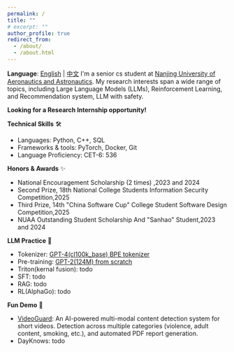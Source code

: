 ```yaml
---
permalink: /
title: ""
# excerpt: ""
author_profile: true
redirect_from: 
  - /about/
  - /about.html
---
```

**Language**: [English](#) | [中文](/about_zh/)
I'm a senior cs student at [Nanjing University of Aeronautics and Astronautics](https://www.nuaa.edu.cn/). My research interests span a wide range of topics, including Large Language Models (LLMs), Reinforcement Learning, and Recommendation system, LLM with safety. 

**Looking for a Research Internship opportunity!**

**Technical Skills** 🛠️ 
- Languages: Python, C++, SQL
- Frameworks & tools: PyTorch, Docker, Git
- Language Proficiency: CET-6: 536

**Honors & Awards** ✨
*   National Encouragement Scholarship (2 times) ,2023 and 2024
*   Second Prize, 18th National College Students Information Security Competition,2025
*   Third Prize, 14th "China Software Cup" College Student Software Design Competition,2025
*   NUAA Outstanding Student Scholarship And "Sanhao" Student,2023 and 2024

**LLM Practice** 🤖
-   Tokenizer: [GPT-4(cl100k_base) BPE tokenizer](https://github.com/ShallowU/MyTokenizer_Learning)
-   Pre-training: [GPT-2(124M) from scratch](https://github.com/ShallowU/Reproduce-GPT2-124M)
-   Triton(kernal fusion): todo
-   SFT: todo
-   RAG: todo
-   RL(AlphaGo): todo

**Fun Demo** 🚀
-   [VideoGuard](https://github.com/ShallowU/VideoGuard): An AI-powered multi-modal content detection system for short videos. Detection across multiple categories (violence, adult content, smoking, etc.), and automated PDF report generation.
-   DayKnows: todo
